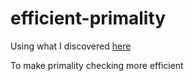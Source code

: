 # efficient-primality

Using what I discovered [here](https://docs.google.com/document/d/1bz1H7OO_nKz-BNEqkIb6WJabaugubMqX9kdYEGX8Sa4/edit?usp=sharing)

To make primality checking more efficient
